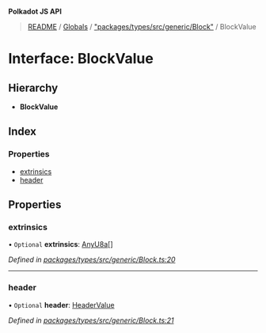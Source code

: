 **Polkadot JS API**

> [README](../README.md) / [Globals](../globals.md) / ["packages/types/src/generic/Block"](../modules/_packages_types_src_generic_block_.md) / BlockValue

# Interface: BlockValue

## Hierarchy

* **BlockValue**

## Index

### Properties

* [extrinsics](_packages_types_src_generic_block_.blockvalue.md#extrinsics)
* [header](_packages_types_src_generic_block_.blockvalue.md#header)

## Properties

### extrinsics

• `Optional` **extrinsics**: [AnyU8a](../modules/_packages_types_src_types_helpers_.md#anyu8a)[]

*Defined in [packages/types/src/generic/Block.ts:20](https://github.com/polkadot-js/api/blob/7fd45f63d/packages/types/src/generic/Block.ts#L20)*

___

### header

• `Optional` **header**: [HeaderValue](_packages_types_src_generic_block_.headervalue.md)

*Defined in [packages/types/src/generic/Block.ts:21](https://github.com/polkadot-js/api/blob/7fd45f63d/packages/types/src/generic/Block.ts#L21)*
